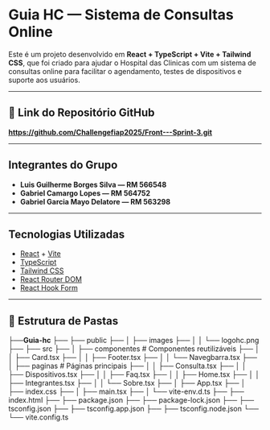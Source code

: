#  Guia HC — Sistema de Consultas Online

Este é um projeto desenvolvido em **React + TypeScript + Vite + Tailwind CSS**, que foi criado para ajudar o Hospital das Clinicas com um sistema de consultas online para facilitar o agendamento, testes de dispositivos e suporte aos usuários.

---
## 🔗 Link do Repositório GitHub

**https://github.com/Challengefiap2025/Front---Sprint-3.git**

---

## Integrantes do Grupo

- **Luis Guilherme Borges Silva — RM 566548**
- **Gabriel Camargo Lopes — RM 564752**
- **Gabriel Garcia Mayo Delatore — RM 563298**

---

## Tecnologias Utilizadas

- [React](https://react.dev/) + [Vite](https://vitejs.dev/)
- [TypeScript](https://www.typescriptlang.org/)
- [Tailwind CSS](https://tailwindcss.com/)
- [React Router DOM](https://reactrouter.com/)
- [React Hook Form](https://react-hook-form.com/) 

---
## 📂 Estrutura de Pastas

├──**Guia-hc**
├── ├── public
├── │ ├── images
├── │ │ └── logohc.png
├── ├── src
├── │ ├── componentes # Componentes reutilizáveis
├── │ │ ├── Card.tsx
├── │ │ ├── Footer.tsx
├── │ │ └── Navegbarra.tsx
├── │ ├── paginas # Páginas principais
├── │ │ ├── Consulta.tsx
├── │ │ ├── Dispositivos.tsx
├── │ │ ├── Faq.tsx
├── │ │ ├── Home.tsx
├── │ │ ├── Integrantes.tsx
├── │ │ └── Sobre.tsx
├── │ ├── App.tsx
├── │ ├── index.css
├── │ ├── main.tsx
├── │ └── vite-env.d.ts
├── ├── index.html
├── ├── package.json
├── ├── package-lock.json
├── ├── tsconfig.json
├── ├── tsconfig.app.json
├── ├── tsconfig.node.json
└── └── vite.config.ts
